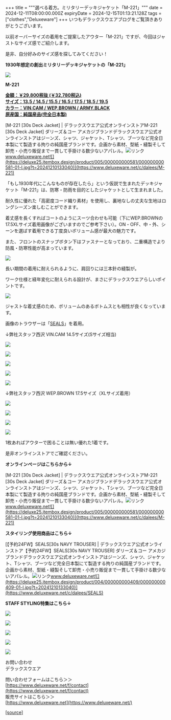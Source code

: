 +++
title = """選べる着方。ミリタリーデッキジャケット「M-221」"""
date = 2024-12-11T08:00:00.000Z
expiryDate = 2024-12-15T01:13:21.128Z
tags = ["clothes","Deluxeware"]
+++
いつもデラックスウエアブログをご覧頂きありがとうございます。

以前オーバーサイズの着用をご提案したアウター「M-221」ですが、今回はジャストなサイズ感でご紹介します。

是非、自分好みのサイズ感を探してみてください！

**1930年想定の創出ミリタリーデッキジャケットの「M-221」**

[![](https://stat.ameba.jp/user_images/20241211/12/deluxeware/77/0f/j/o1199159815520256988.jpg)](https://stat.ameba.jp/user_images/20241211/12/deluxeware/77/0f/j/o1199159815520256988.jpg)

**M-221**

**[金額：￥29,800税抜 (￥32,780税込)](https://www.deluxeware.net/c/dalees/M-221)  
[サイズ：13.5 / 14.5 / 15.5 / 16.5 / 17.5 / 18.5 / 19.5](https://www.deluxeware.net/c/dalees/M-221)  
[カラー：VIN.CAM / WEP.BROWN / ARMY.BLACK](https://www.deluxeware.net/c/dalees/M-221)  
[原産国：純国産品(完全日本製)](https://www.deluxeware.net/c/dalees/M-221)**

[M-221 \[30s Deck Jacket\] | デラックスウエア公式オンラインストアM-221 \[30s Deck Jacket\] ダリーズ＆コー アメカジブランドデラックスウエア公式オンラインストアはジーンズ、シャツ、ジャケット、Tシャツ、ブーツなど完全日本製にて製造する拘りの純国産ブランドです。企画から素材、型紙・縫製そして卸売・小売り販促まで一貫して手掛ける数少ないアパレル。![リンク](https://c.stat100.ameba.jp/ameblo/symbols/v3.20.0/svg/gray/editor_link.svg)www.deluxeware.net![](https://deluxe25.itembox.design/product/005/000000000581/000000000581-01-l.jpg?t=20241210133040)](https://www.deluxeware.net/c/dalees/M-221)

「もし1930年代にこんなものが存在したら」という仮説で生まれたデッキジャケット「M-221」は、防寒・防雨を目的としたジャケットとして生まれました。

耐久性に優れた「高密度コード織り素材」を使用し、裏地なしの丈夫な生地はロングシーズン楽しむことができます。

着丈感を長くすればコートのようにスーツ合わせも可能（下にWEP.BROWNの17.5XLサイズ着用画像がございますのでご参考下さい）。ON・OFF、中・外、シーンを選ばす着用できる丁度良いボリューム感が最大の魅力です。

また、フロントのスナップボタン下はファスナーとなっており、二重構造でより防風・防寒性能が高まっています。

[![](https://stat.ameba.jp/user_images/20241211/14/deluxeware/8b/5d/j/o0800080015520291338.jpg)](https://stat.ameba.jp/user_images/20241211/14/deluxeware/8b/5d/j/o0800080015520291338.jpg)

長い期間の着用に耐えられるように、肩回りには三本針の縫製が。

ワーク仕様と経年変化に耐えられる設計が、まさにデラックスウエアらしいポイントです。

[![](https://stat.ameba.jp/user_images/20241211/14/deluxeware/8a/1d/j/o0800080015520293888.jpg)](https://stat.ameba.jp/user_images/20241211/14/deluxeware/8a/1d/j/o0800080015520293888.jpg)

ジャストな着丈感のため、ボリュームのあるボトムスとも相性が良くなっています。

画像のトラウザーは「[SEALS](https://www.deluxeware.net/c/dalees/SEALS)」を着用。

↓弊社スタッフ西沢 VIN.CAM 14.5サイズ(Sサイズ相当)

[![](https://stat.ameba.jp/user_images/20241211/12/deluxeware/c1/76/j/o1199159815520260285.jpg)](https://stat.ameba.jp/user_images/20241211/12/deluxeware/c1/76/j/o1199159815520260285.jpg)

[![](https://stat.ameba.jp/user_images/20241211/12/deluxeware/75/a1/j/o1199159815520256994.jpg)](https://stat.ameba.jp/user_images/20241211/12/deluxeware/75/a1/j/o1199159815520256994.jpg)

[![](https://stat.ameba.jp/user_images/20241211/12/deluxeware/c3/de/j/o1199159815520256990.jpg)](https://stat.ameba.jp/user_images/20241211/12/deluxeware/c3/de/j/o1199159815520256990.jpg)

[![](https://stat.ameba.jp/user_images/20241211/12/deluxeware/dc/30/j/o1199159815520256992.jpg)](https://stat.ameba.jp/user_images/20241211/12/deluxeware/dc/30/j/o1199159815520256992.jpg)

[![](https://stat.ameba.jp/user_images/20241211/12/deluxeware/b3/a0/j/o1199159815520256993.jpg)](https://stat.ameba.jp/user_images/20241211/12/deluxeware/b3/a0/j/o1199159815520256993.jpg)

↓弊社スタッフ西沢 WEP.BROWN 17.5サイズ（XLサイズ着用）

[![](https://stat.ameba.jp/user_images/20241211/12/deluxeware/97/08/j/o0800106615520262014.jpg)](https://stat.ameba.jp/user_images/20241211/12/deluxeware/97/08/j/o0800106615520262014.jpg)

![](https://deluxe25.itembox.design/product/005/000000000581/000000000581-02-l.jpg?t=20241210133040)

![](https://deluxe25.itembox.design/product/005/000000000581/000000000581-03-l.jpg?t=20241210133040)

![](https://deluxe25.itembox.design/product/005/000000000581/000000000581-04-l.jpg?t=20241210133040)

1枚あればアウターで困ることは無い優れた1着です。

是非オンラインストアでご確認ください。

**オンラインページはこちらから↓**

[M-221 \[30s Deck Jacket\] | デラックスウエア公式オンラインストアM-221 \[30s Deck Jacket\] ダリーズ＆コー アメカジブランドデラックスウエア公式オンラインストアはジーンズ、シャツ、ジャケット、Tシャツ、ブーツなど完全日本製にて製造する拘りの純国産ブランドです。企画から素材、型紙・縫製そして卸売・小売り販促まで一貫して手掛ける数少ないアパレル。![リンク](https://c.stat100.ameba.jp/ameblo/symbols/v3.20.0/svg/gray/editor_link.svg)www.deluxeware.net![](https://deluxe25.itembox.design/product/005/000000000581/000000000581-01-l.jpg?t=20241210133040)](https://www.deluxeware.net/c/dalees/M-221)

**スタイリング使用商品はこちら↓**

[【予約24FW】SEALS\[30s NAVY TROUSER\] | デラックスウエア公式オンラインストア【予約24FW】SEALS\[30s NAVY TROUSER\] ダリーズ＆コー アメカジブランドデラックスウエア公式オンラインストアはジーンズ、シャツ、ジャケット、Tシャツ、ブーツなど完全日本製にて製造する拘りの純国産ブランドです。企画から素材、型紙・縫製そして卸売・小売り販促まで一貫して手掛ける数少ないアパレル。![リンク](https://c.stat100.ameba.jp/ameblo/symbols/v3.20.0/svg/gray/editor_link.svg)www.deluxeware.net![](https://deluxe25.itembox.design/product/004/000000000409/000000000409-01-l.jpg?t=20241210133040)](https://www.deluxeware.net/c/dalees/SEALS)

**STAFF STYLING特集はこちら↓**

[![](https://stat.ameba.jp/user_images/20241205/11/deluxeware/42/a2/j/o1200050015517935293.jpg?caw=800)](https://www.deluxeware.net/f/styling)

[![](https://stat.ameba.jp/user_images/20241116/16/deluxeware/4a/05/j/o1200050015510661447.jpg?caw=800)](https://www.deluxeware.net/c/deluxeware/D-26)

[![](https://stat.ameba.jp/user_images/20240315/15/deluxeware/04/7f/j/o0800026015413271803.jpg?caw=800)](https://www.instagram.com/deluxeware/?hl=ja)

[![](https://stat.ameba.jp/user_images/20220415/12/deluxeware/3b/ce/j/o0800026015103175481.jpg?caw=800)](https://www.deluxeware.net/f/headstore)

[![](https://stat.ameba.jp/user_images/20220415/12/deluxeware/d7/c6/j/o0800026015103175487.jpg?caw=800)](https://www.deluxeware.net/)

お問い合わせ  
デラックスウエア

問い合わせフォームはこちら＞＞  
[https://www.deluxeware.net/f/contact](https://www.deluxeware.net/f/contact)  
販売サイトはこちら＞＞  
[https://www.deluxeware.net](https://www.deluxeware.net/)

[[source]](https://ameblo.jp/deluxeware/entry-12878244765.html)
